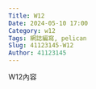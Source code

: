 ```yaml
---
Title: W12
Date: 2024-05-10 17:00
Category: w12
Tags: 網誌編寫, pelican
Slug: 41123145-W12
Author: 41123145
---
```


W12內容

<!-- PELICAN_END_SUMMARY -->
